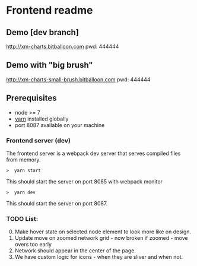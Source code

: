 # Frontend readme

## Demo [dev branch]

http://xm-charts.bitballoon.com pwd: 444444

## Demo with "big brush"
http://xm-charts-small-brush.bitballoon.com pwd: 444444

## Prerequisites

* node >= 7
* [yarn](https://yarnpkg.com/en/docs/install) installed globally
* port 8087 available on your machine

### Frontend server (dev)

The frontend server is a webpack dev server that serves compiled files from memory.

```
>  yarn start 
```
This should start the server on port 8085 with webpack monitor
```
>  yarn dev 
```
This should start the server on port 8087.


### TODO List:

0. Make hover state on selected node element to look more like on design.
1. Update move on zoomed network grid - now broken if zoomed - move overs too early
2. Network should appear in the center of the page.
3. We have custom logic for icons - when they are sliver and when not.

